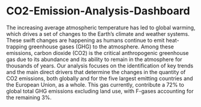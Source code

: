 # CO2-Emission-Analysis-Dashboard

The increasing average atmospheric temperature has led to global warming, which drives a set of changes to the Earth’s climate and weather systems. These swift changes are happening as humans continue to emit heat-trapping greenhouse gases (GHG) to the atmosphere. Among these emissions, carbon dioxide (CO2) is the critical anthropogenic greenhouse gas due to its abundance and its ability to remain in the atmosphere for thousands of years. Our analysis focuses on the identification of key trends and the main direct drivers that determine the changes in the quantity of CO2 emissions, both globally and for the five largest emitting countries and the European Union, as a whole. This gas currently, contribute a 72% to global total GHG emissions excluding land use, with F-gases accounting for the remaining 3%.
